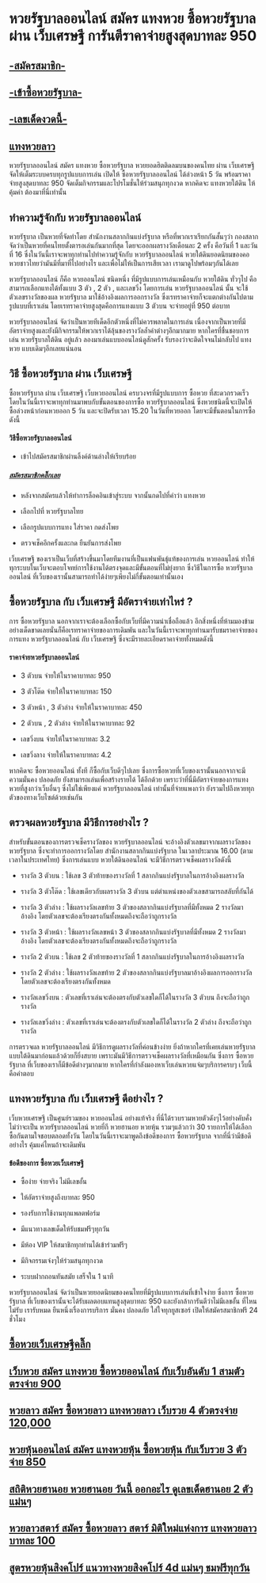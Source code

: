 # หวยรัฐบาลออนไลน์ สมัคร แทงหวย ซื้อหวยรัฐบาล ผ่าน เว็บเศรษฐี การันตีราคาจ่ายสูงสุดบาทละ 950
 
## [-สมัครสมาชิก-](https://www.xn--289-2ll3f3ai1h5d.com/register/@win289_m01)

## [-เข้าซื้อหวยรัฐบาล-](https://www.xn--289-2ll3f3ai1h5d.com/register/@win289_m01)

## [-เลขเด็ดงวดนี้-](https://www.xn--289-2ll3f3ai1h5d.com/register/@win289_m01)
 
## [แทงหวยลาว](https://ruaygod.com/%e0%b8%ab%e0%b8%a7%e0%b8%a2%e0%b8%a5%e0%b8%b2%e0%b8%a7/)
 
หวยรัฐบาลออนไลน์ สมัคร แทงหวย ซื้อหวยรัฐบาล หวยยอดฮิตติดลมบนของคนไทย ผ่าน เว็บเศรษฐี จัดให้เต็มระบบครบทุกรูปแบบการเล่น เปิดให้ ซื้อหวยรัฐบาลออนไลน์ ได้ล่วงหน้า 5 วัน พร้อมราคาจ่ายสูงสุดบาทละ 950 จัดเต็มกิจกรรมและโปรโมชั่นให้ร่วมสนุกทุกงวด หากคิดจะ แทงหวยใต้ดิน ให้คุ้มค่า ต้องมาที่นี่เท่านั้น

## ทำความรู้จักกับ หวยรัฐบาลออนไลน์

หวยรัฐบาล เป็นหวยที่จัดทำโดย สำนักงานสลากกินแบ่งรัฐบาล หรือที่พวกเราเรียกกันสั้นๆว่า กองสลาก จัดว่าเป็นหวยที่คนไทยตั้งตารอเล่นกันมากที่สุด โดยจะออกผลรางวัลเดือนละ 2 ครั้ง คือวันที่ 1 และวันที่ 16 ซึ่งในวันนี้เราจะพาทุกท่านไปทำความรู้จักกับ หวยรัฐบาลออนไลน์ หวยใต้ดินยอดนิยมของคอหวยชาวไทยว่ามันมีที่มาที่ไปอย่างไร และเพื่อไม่ให้เป็นการเสียเวลา เรามาดูไปพร้อมๆกันได้เลย

หวยรัฐบาลออนไลน์ ก็คือ หวยออนไลน์ ชนิดหนึ่ง ที่มีรูปแบบการเล่นเหมือนกับ หวยใต้ดิน ทั่วๆไป คือสามารถเลือกแทงได้ทั้งแบบ 3 ตัว , 2 ตัว , และเลขวิ่ง โดยการเล่น หวยรัฐบาลออนไลน์ นั้น จะใช้ตัวเลขรางวัลของผล หวยรัฐบาล มาใช้อ้างอิงผลการออกรางวัล ซึ่งเรทราคาจ่ายก็จะแตกต่างกันไปตามรูปแบบที่เราเล่น โดยเรทราคาจ่ายสูงสุดคือการแทงแบบ 3 ตัวบน จะจ่ายอยู่ที่ 950 ต่อบาท

หวยรัฐบาลออนไลน์ จัดว่าเป็นหวยทีเด็ดอีกตัวหนึ่งที่ไม่ควรพลาดในการเล่น เนื่องจากเป็นหวยที่มีอัตราจ่ายสูงและยังมีกิจกรรมให้พวกเราได้ลุ้นของรางวัลล้ำค่าต่างๆอีกมากมาย หากใครที่ชื่นชอบการเล่น หวยรัฐบาลใต้ดิน อยู่แล้ว ลองมาเล่นแบบออนไลน์ดูสักครั้ง รับรองว่าจะติดใจจนไม่กลับไป แทงหวย แบบเดิมๆอีกเลยแน่นอน

## วิธี ซื้อหวยรัฐบาล ผ่าน เว็บเศรษฐี

ซื้อหวยรัฐบาล ผ่าน เว็บเศรษฐี เว็บหวยออนไลน์ ครบวงจรที่มีรูปแบบการ ซื้อหวย ที่สะดวกรวดเร็ว โดยในวันนี้เราจะพาทุกท่านมาพบกับขั้นตอนของการซื้อ หวยรัฐบาลออนไลน์ ซึ่งหวยชนิดนี้จะเปิดให้ซื้อล่วงหน้าก่อนหวยออก 5 วัน และจะปิดรับเวลา 15.20 ในวันที่หวยออก โดยจะมีขั้นตอนในการซื้อดังนี้

#### วิธีซื้อหวยรัฐบาลออนไลน์

- เข้าไปสมัครสมาชิกผ่านลิ้งค์ด้านล่างให้เรียบร้อย

##### [สมัครสมาชิกคลิ๊กเลย](https://www.xn--289-2ll3f3ai1h5d.com/register/@win289_m01)

- หลังจากสมัครแล้วให้ทำการล็อคอินเข้าสู่ระบบ จากนั้นกดไปที่คำว่า แทงหวย

- เลือกไปที่ หวยรัฐบาลไทย

- เลือกรูปแบบการแทง ใส่ราคา กดส่งโพย

- ตรวจเช็คอีกครั้งและกด ยืนยันการส่งโพย

เว็บเศรษฐี ของเราเป็นเว็บที่สร้างขึ้นมาโดยทีมงานที่เป็นแฟนพันธุ์แท้ของการเล่น หวยออนไลน์ ทำให้ทุกระบบในเว็บจะตอบโจทย์การใช้งานได้ตรงจุดและมีขั้นตอนที่ไม่ยุ่งยาก ซึ่งวิธีในการซื้อ หวยรัฐบาลออนไลน์ ที่เว็บของเรานั้นสามารถทำได้ง่ายๆเพียงไม่กี่ขั้นตอนเท่านั้นเอง

## ซื้อหวยรัฐบาล กับ เว็บเศรษฐี มีอัตราจ่ายเท่าไหร่ ?

การ ซื้อหวยรัฐบาล นอกจากเราจะต้องเลือกซื้อกับเว็บที่มีความน่าเชื่อถือแล้ว อีกสิ่งหนึ่งที่ห้ามมองข้ามอย่างเด็ดขาดเลยนั่นก็คือเรทราคาจ่ายของการเดิมพัน และในวันนี้เราจะพาทุกท่านมารับชมราคาจ่ายของการแทง หวยรัฐบาลออนไลน์ กับ เว็บเศรษฐี ซึ่งจะมีรายละเอียดราคาจ่ายทั้งหมดดังนี้

#### ราคาจ่ายหวยรัฐบาลออนไลน์

- 3 ตัวบน จ่ายให้ในราคาบาทละ 950

- 3 ตัวโต๊ด จ่ายให้ในราคาบาทละ 150

- 3 ตัวหน้า , 3 ตัวล่าง จ่ายให้ในราคาบาทละ 450

- 2 ตัวบน , 2 ตัวล่าง จ่ายให้ในราคาบาทละ 92

- เลขวิ่งบน จ่ายให้ในราคาบาทละ 3.2

- เลขวิ่งลาง จ่ายให้ในราคาบาทละ 4.2

หากคิดจะ ซื้อหวยออนไลน์ ทั้งที ก็ซื้อกับเว็บดีๆไปเลย ซึ่งการซื้อหวยที่เว็บของเรานั้นนอกจากจะมีความมั่นคง ปลอดภัย ยังสามารถเล่นเพื่อสร้างรายได้ ได้อีกด้วย เพราะว่าที่นี่มีอัตราจ่ายของการแทงหวยที่สูงกว่าเว็บอื่นๆ ซึ่งไม่ใช่เพียงแค่ หวยรัฐบาลออนไลน์ เท่านั้นที่จ่ายแพงกว่า ยังรวมไปถึงหวยทุกตัวของทางเว็บไซต์ด้วยเช่นกัน

## ตรวจผลหวยรัฐบาล มีวิธีการอย่างไร ?

สำหรับขั้นตอนของการตรวจเช็ครางวัลของ หวยรัฐบาลออนไลน์ จะอ้างอิงตัวเลขมาจากผลรางวัลของ หวยรัฐบาล ซึ่งจะทำการออกรางวัลโดย สำนักงานสลากกินแบ่งรัฐบาล ในเวลาประมาณ 16.00 (ตามเวลาในประเทศไทย) ซึ่งการเล่นแบบ หวยใต้ดินออนไลน์ จะมีวิธีการตรวจเช็คผลรางวัลดังนี้

- รางวัล 3 ตัวบน : ใช้เลข 3 ตัวท้ายของรางวัลที่ 1 สลากกินแบ่งรัฐบาลในการอ้างอิงผลรางวัล

- รางวัล 3 ตัวโต๊ด : ใช้เลขเดียวกับผลรางวัล 3 ตัวบน แต่ตำแหน่งของตัวเลขสามารถสลับที่กันได้

- รางวัล 3 ตัวล่าง : ใช้ผลรางวัลเลขท้าย 3 ตัวของสลากกินแบ่งรัฐบาลที่มีทั้งหมด 2 รางวัลมาอ้างอิง โดยตัวเลขจะต้องเรียงตรงกันทั้งหมดถึงจะถือว่าถูกรางวัล

- รางวัล 3 ตัวหน้า : ใช้ผลรางวัลเลขหน้า 3 ตัวของสลากกินแบ่งรัฐบาลที่มีทั้งหมด 2 รางวัลมาอ้างอิง โดยตัวเลขจะต้องเรียงตรงกันทั้งหมดถึงจะถือว่าถูกรางวัล

- รางวัล 2 ตัวบน : ใช้เลข 2 ตัวท้ายของรางวัลที่ 1 สลากกินแบ่งรัฐบาลในการอ้างอิงผลรางวัล

- รางวัล 2 ตัวล่าง : ใช้ผลรางวัลเลขท้าย 2 ตัวของสลากกินแบ่งรัฐบาลมาอ้างอิงผลการออกรางวัล โดยตัวเลขจะต้องเรียงตรงกันทั้งหมด

- รางวัลเลขวิ่งบน : ตัวเลขที่เราเล่นจะต้องตรงกับตัวเลขใดก็ได้ในรางวัล 3 ตัวบน ถึงจะถือว่าถูกรางวัล

- รางวัลเลขวิ่งล่าง : ตัวเลขที่เราเล่นจะต้องตรงกับตัวเลขใดก็ได้ในรางวัล 2 ตัวล่าง ถึงจะถือว่าถูกรางวัล

การตรวจผล หวยรัฐบาลออนไลน์ มีวิธีการดูผลรางวัลที่ค่อนข้างง่าย ยิ่งถ้าหากใครที่เคยเล่นหวยรัฐบาลแบบใต้ดินมาก่อนแล้วด้วยก็ยิ่งสบาย เพราะมันมีวิธีการตรวจเช็คผลรางวัลที่เหมือนกัน ซึ่งการ ซื้อหวยรัฐบาล ที่เว็บของเราก็มีข้อดีต่างๆมากมาย หากใครที่กำลังมองหาเว็บเล่นหวยแจ่มๆบริการครบๆ เว็บนี้คือคำตอบ

## แทงหวยรัฐบาล กับ เว็บเศรษฐี ดีอย่างไร ?

เว็บหวยเศรษฐี เป็นศูนย์รวมของ หวยออนไลน์ อย่างแท้จริง ที่นี่ได้รวบรวมหวยตัวดังๆไว้อย่างคับคั่ง ไม่ว่าจะเป็น หวยรัฐบาลออนไลน์ หวยยี่กี หวยฮานอย หวยหุ้น รวมๆแล้วกว่า 30 รายการให้ได้เลือกซื้อกันตามใจชอบตลอดทั้งวัน โดยในวันนี้เราจะมาพูดถึงข้อดีของการ ซื้อหวยรัฐบาล จากที่นี่ว่ามีข้อดีอย่างไร คุ้มแค่ไหนถ้าจะเดิมพัน

#### ข้อดีของการ ซื้อหวยเว็บเศรษฐี

- ซื้อง่าย จ่ายจริง ไม่มีเลขอั้น

- ให้อัตราจ่ายสูงถึงบาทละ 950

- รองรับการใช้งานทุกแพลตฟอร์ม

- มีแนวทางเลขเด็ดให้รับชมฟรีๆทุกวัน

- มีห้อง VIP ให้สมาชิกทุกท่านได้เข้าร่วมฟรีๆ

- มีกิจกรรมเจ๋งๆให้ร่วมสนุกทุกงวด

- ระบบฝากถอนทันสมัย เสร็จใน 1 นาที

หวยรัฐบาลออนไลน์ จัดว่าเป็นหวยยอดนิยมของคนไทยที่มีรูปแบบการเล่นที่เข้าใจง่าย ซึ่งการ ซื้อหวยรัฐบาล ที่เว็บของเรานั้นจะได้รับผลตอบแทนสูงสุดบาทละ 950 และยังกล้าการันตีว่าไม่มีเลขอั้น ที่ไหนไม่รับ เรารับหมด ยืนหนึ่งเรื่องการบริการ มั่นคง ปลอดภัย ใส่ใจทุกยูสเซอร์ เปิดให้สมัครสมาชิกฟรี 24 ชั่วโมง

## [ซื้อหวยเว็บเศรษฐีคลิ๊ก ](https://www.xn--289-2ll3f3ai1h5d.com/register/@win289_m01)

## [เว็บหวย สมัคร แทงหวย ซื้อหวยออนไลน์ กับเว็บอันดับ 1 สามตัวตรงจ่าย 900](https://atom.io/themes/%E0%B9%80%E0%B8%A7%E0%B9%87%E0%B8%9A%E0%B8%AB%E0%B8%A7%E0%B8%A2%20%E0%B8%AA%E0%B8%A1%E0%B8%B1%E0%B8%84%E0%B8%A3%20%E0%B9%81%E0%B8%97%E0%B8%87%E0%B8%AB%E0%B8%A7%E0%B8%A2%20%E0%B8%8B%E0%B8%B7%E0%B9%89%E0%B8%AD%E0%B8%AB%E0%B8%A7%E0%B8%A2%E0%B8%AD%E0%B8%AD%E0%B8%99%E0%B9%84%E0%B8%A5%E0%B8%99%E0%B9%8C%20%E0%B8%81%E0%B8%B1%E0%B8%9A%E0%B9%80%E0%B8%A7%E0%B9%87%E0%B8%9A%E0%B8%AD%E0%B8%B1%E0%B8%99%E0%B8%94%E0%B8%B1%E0%B8%9A%201%20%E0%B8%AA%E0%B8%B2%E0%B8%A1%E0%B8%95%E0%B8%B1%E0%B8%A7%E0%B8%95%E0%B8%A3%E0%B8%87%E0%B8%88%E0%B9%88%E0%B8%B2%E0%B8%A2%20900)

## [หวยลาว สมัคร ซื้อหวยลาว แทงหวยลาว เว็บรวย 4 ตัวตรงจ่าย 120,000](https://atom.io/themes/%E0%B8%AB%E0%B8%A7%E0%B8%A2%E0%B8%A5%E0%B8%B2%E0%B8%A7%20%E0%B8%AA%E0%B8%A1%E0%B8%B1%E0%B8%84%E0%B8%A3%20%E0%B8%8B%E0%B8%B7%E0%B9%89%E0%B8%AD%E0%B8%AB%E0%B8%A7%E0%B8%A2%E0%B8%A5%E0%B8%B2%E0%B8%A7%20%E0%B9%81%E0%B8%97%E0%B8%87%E0%B8%AB%E0%B8%A7%E0%B8%A2%E0%B8%A5%E0%B8%B2%E0%B8%A7%20%E0%B9%80%E0%B8%A7%E0%B9%87%E0%B8%9A%E0%B8%A3%E0%B8%A7%E0%B8%A2%204%20%E0%B8%95%E0%B8%B1%E0%B8%A7%E0%B8%95%E0%B8%A3%E0%B8%87%E0%B8%88%E0%B9%88%E0%B8%B2%E0%B8%A2%20120,000)

## [หวยหุ้นออนไลน์ สมัคร แทงหวยหุ้น ซื้อหวยหุ้น กับเว็บรวย 3 ตัวจ่าย 850](https://atom.io/packages/%E0%B8%AB%E0%B8%A7%E0%B8%A2%E0%B8%AB%E0%B8%B8%E0%B9%89%E0%B8%99%E0%B8%AD%E0%B8%AD%E0%B8%99%E0%B9%84%E0%B8%A5%E0%B8%99%E0%B9%8C%20%E0%B8%AA%E0%B8%A1%E0%B8%B1%E0%B8%84%E0%B8%A3%20%E0%B9%81%E0%B8%97%E0%B8%87%E0%B8%AB%E0%B8%A7%E0%B8%A2%E0%B8%AB%E0%B8%B8%E0%B9%89%E0%B8%99%20%E0%B8%8B%E0%B8%B7%E0%B9%89%E0%B8%AD%E0%B8%AB%E0%B8%A7%E0%B8%A2%E0%B8%AB%E0%B8%B8%E0%B9%89%E0%B8%99%20%E0%B8%81%E0%B8%B1%E0%B8%9A%E0%B9%80%E0%B8%A7%E0%B9%87%E0%B8%9A%E0%B8%A3%E0%B8%A7%E0%B8%A2%203%20%E0%B8%95%E0%B8%B1%E0%B8%A7%E0%B8%88%E0%B9%88%E0%B8%B2%E0%B8%A2%20850)

## [สถิติหวยฮานอย หวยฮานอย วันนี้ ออกอะไร ดูเลขเด็ดฮานอย 2 ตัวแม่นๆ ](https://atom.io/packages/%E0%B8%AA%E0%B8%96%E0%B8%B4%E0%B8%95%E0%B8%B4%E0%B8%AB%E0%B8%A7%E0%B8%A2%E0%B8%AE%E0%B8%B2%E0%B8%99%E0%B8%AD%E0%B8%A2%20%E0%B8%AB%E0%B8%A7%E0%B8%A2%E0%B8%AE%E0%B8%B2%E0%B8%99%E0%B8%AD%E0%B8%A2%20%E0%B8%A7%E0%B8%B1%E0%B8%99%E0%B8%99%E0%B8%B5%E0%B9%89%20%E0%B8%AD%E0%B8%AD%E0%B8%81%E0%B8%AD%E0%B8%B0%E0%B9%84%E0%B8%A3%20%E0%B8%94%E0%B8%B9%E0%B9%80%E0%B8%A5%E0%B8%82%E0%B9%80%E0%B8%94%E0%B9%87%E0%B8%94%E0%B8%AE%E0%B8%B2%E0%B8%99%E0%B8%AD%E0%B8%A2%202%20%E0%B8%95%E0%B8%B1%E0%B8%A7%E0%B9%81%E0%B8%A1%E0%B9%88%E0%B8%99%E0%B9%86)

## [หวยลาวสตาร์ สมัคร ซื้อหวยลาว สตาร์ มิติใหม่แห่งการ แทงหวยลาว บาทละ 100 ](https://atom.io/packages/%E0%B8%AB%E0%B8%A7%E0%B8%A2%E0%B8%A5%E0%B8%B2%E0%B8%A7%E0%B8%AA%E0%B8%95%E0%B8%B2%E0%B8%A3%E0%B9%8C%20%E0%B8%AA%E0%B8%A1%E0%B8%B1%E0%B8%84%E0%B8%A3%20%E0%B8%8B%E0%B8%B7%E0%B9%89%E0%B8%AD%E0%B8%AB%E0%B8%A7%E0%B8%A2%E0%B8%A5%E0%B8%B2%E0%B8%A7%20%E0%B8%AA%E0%B8%95%E0%B8%B2%E0%B8%A3%E0%B9%8C%20%E0%B8%A1%E0%B8%B4%E0%B8%95%E0%B8%B4%E0%B9%83%E0%B8%AB%E0%B8%A1%E0%B9%88%E0%B9%81%E0%B8%AB%E0%B9%88%E0%B8%87%E0%B8%81%E0%B8%B2%E0%B8%A3%20%E0%B9%81%E0%B8%97%E0%B8%87%E0%B8%AB%E0%B8%A7%E0%B8%A2%E0%B8%A5%E0%B8%B2%E0%B8%A7%20%E0%B8%9A%E0%B8%B2%E0%B8%97%E0%B8%A5%E0%B8%B0%20100)

## [สูตรหวยหุ้นสิงคโปร์ แนวทางหวยสิงคโปร์ 4d แม่นๆ ชมฟรีทุกวัน ](https://atom.io/packages/%E0%B8%AA%E0%B8%B9%E0%B8%95%E0%B8%A3%E0%B8%AB%E0%B8%A7%E0%B8%A2%E0%B8%AB%E0%B8%B8%E0%B9%89%E0%B8%99%E0%B8%AA%E0%B8%B4%E0%B8%87%E0%B8%84%E0%B9%82%E0%B8%9B%E0%B8%A3%E0%B9%8C%20%E0%B9%81%E0%B8%99%E0%B8%A7%E0%B8%97%E0%B8%B2%E0%B8%87%E0%B8%AB%E0%B8%A7%E0%B8%A2%E0%B8%AA%E0%B8%B4%E0%B8%87%E0%B8%84%E0%B9%82%E0%B8%9B%E0%B8%A3%E0%B9%8C%204d%20%E0%B9%81%E0%B8%A1%E0%B9%88%E0%B8%99%E0%B9%86%20%E0%B8%8A%E0%B8%A1%E0%B8%9F%E0%B8%A3%E0%B8%B5%E0%B8%97%E0%B8%B8%E0%B8%81%E0%B8%A7%E0%B8%B1%E0%B8%99)